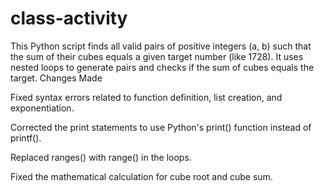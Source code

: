 # class-activity
This Python script finds all valid pairs of positive integers (a, b) such that the sum of their cubes equals a given target number (like 1728). It uses nested loops to generate pairs and checks if the sum of cubes equals the target.
Changes Made

Fixed syntax errors related to function definition, list creation, and exponentiation.

Corrected the print statements to use Python's print() function instead of printf().

Replaced ranges() with range() in the loops.

Fixed the mathematical calculation for cube root and cube sum.